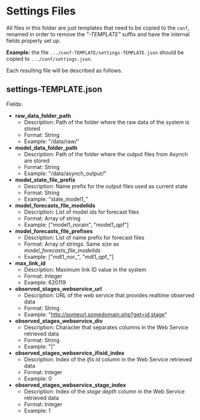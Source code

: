 # Settings Files

All files in this folder are just templates that need to be copied to the ```conf```, renamed in order to remove the *"-TEMPLATE"* suffix and have the internal fields properly set up.

**Example:** the file ```.../conf-TEMPLATE/settings-TEMPLATE.json``` should be copied to ```.../conf/settings.json```.

Each resulting file will be described as follows.

## settings-TEMPLATE.json

Fields:

- **raw_data_folder_path**
  - Description: Path of the folder where the raw data of the system is stored
  - Format: String
  - Example: "/data/raw/"
- **model_data_folder_path**
  - Description: Path of the folder where the output files from Asynch are stored
  - Format: String
  - Example: "/data/asynch\_output/"
- **model_state_file_prefix**
  - Description: Name prefix for the output files used as current state
  - Format: String
  - Example: "state\_model1\_"
- **model_forecasts_file_modelids**
  - Description: List of model ids for forecast files
  - Format: Array of string
  - Example: ["model1\_norain", "model1\_qpf"]
- **model_forecasts_file_prefixes**
  - Description: List of name prefix for forecast files
  - Format: Array of strings. Same size as *model\_forecasts\_file\_modelids*
  - Example: ["mdl1\_nor\_", "mdl1\_qpf\_"]
- **max_link_id**
  - Description: Maximum link ID value in the system
  - Format: Integer
  - Example: 620119
- **observed_stages_webservice_url**
  - Description: URL of the web service that provides realtime observed data
  - Format: String
  - Example: "http://someurl.somedomain.php?get=id,stage"
- **observed_stages_webservice_div**
  - Description: Character that separates columns in the Web Service retrieved data
  - Format: String
  - Example: "|"
- **observed_stages_webservice_ifisid_index**
  - Description: Index of the *ifis id* column in the Web Service retrieved data
  - Format: Integer
  - Example: 0
- **observed_stages_webservice_stage_index**
  - Description: Index of the *stage depth* column in the Web Service retrieved data
  - Format: Integer
  - Example: 1
